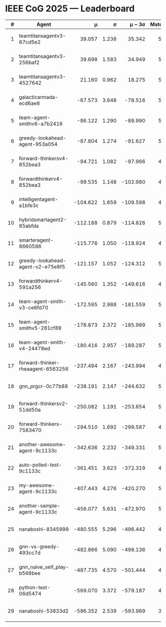 # IEEE CoG 2025 — Leaderboard

| # | Agent | μ | σ | μ − 3σ | Matches | Updated |
|---:|---|---:|---:|---:|---:|---|
| 1 | teamtitansagentv3-87cd5e2 | 39.057 | 1.238 | 35.342 | 5572 | 2025-08-19 05:42 |
| 2 | teamtitansagentv3-256baf2 | 39.698 | 1.583 | 34.949 | 5712 | 2025-08-19 05:42 |
| 3 | teamtitansagentv3-4527642 | 21.160 | 0.962 | 18.275 | 5400 | 2025-08-19 05:42 |
| 4 | galacticarmada-ecd6ae8 | -67.573 | 3.648 | -78.516 | 5300 | 2025-08-19 05:42 |
| 5 | team-agent-smithv6-a7b2416 | -86.122 | 1.290 | -89.990 | 5340 | 2025-08-19 05:42 |
| 6 | greedy-lookahead-agent-953a054 | -87.804 | 1.274 | -91.627 | 5048 | 2025-08-19 05:42 |
| 7 | forward-thinkersv4-852bea3 | -94.721 | 1.082 | -97.966 | 4590 | 2025-08-19 05:42 |
| 8 | forwardthinkerv4-852bea3 | -99.535 | 1.148 | -102.980 | 4322 | 2025-08-19 05:42 |
| 9 | intelligentagent-a1bfe3c | -104.622 | 1.659 | -109.598 | 4254 | 2025-08-19 05:42 |
| 10 | hybridsmartagent2-85abfda | -112.188 | 0.879 | -114.826 | 5130 | 2025-08-19 05:42 |
| 11 | smarteragent-8660586 | -115.776 | 1.050 | -118.924 | 4597 | 2025-08-19 05:42 |
| 12 | greedy-lookahead-agent-v2-e75e8f5 | -121.157 | 1.052 | -124.312 | 5428 | 2025-08-19 05:42 |
| 13 | forwardthinkerv4-591a256 | -145.560 | 1.352 | -149.616 | 4779 | 2025-08-19 05:42 |
| 14 | team-agent-smith-v3-ce6fd70 | -172.595 | 2.988 | -181.559 | 5866 | 2025-08-19 05:42 |
| 15 | team-agent-smithv5-281cf89 | -178.873 | 2.372 | -185.989 | 5380 | 2025-08-19 05:42 |
| 16 | team-agent-smith-v4-24478ed | -180.416 | 2.957 | -189.287 | 5646 | 2025-08-19 05:42 |
| 17 | forward-thinker-rheaagent-6563256 | -237.494 | 2.167 | -243.994 | 4906 | 2025-08-19 05:42 |
| 18 | gnn_prgcr-0c77b88 | -238.191 | 2.147 | -244.632 | 5170 | 2025-08-19 05:42 |
| 19 | forward-thinkersv2-51dd50a | -250.082 | 1.191 | -253.654 | 5486 | 2025-08-19 05:42 |
| 20 | forward-thinkers-7583470 | -294.510 | 1.692 | -299.587 | 4860 | 2025-08-19 05:42 |
| 21 | another-awesome-agent-9c1133c | -342.636 | 2.232 | -349.331 | 5880 | 2025-08-19 05:42 |
| 22 | auto-polled-test-9c1133c | -361.451 | 3.623 | -372.319 | 4980 | 2025-08-19 05:42 |
| 23 | my-awesome-agent-9c1133c | -407.443 | 4.276 | -420.270 | 5660 | 2025-08-19 05:42 |
| 24 | another-sample-agent-9c1133c | -456.077 | 5.631 | -472.970 | 5340 | 2025-08-19 05:42 |
| 25 | nanaboshi-8345999 | -480.555 | 5.296 | -496.442 | 4580 | 2025-08-19 05:42 |
| 26 | gnn-vs-greedy-493cc7d | -482.866 | 5.090 | -498.136 | 4420 | 2025-08-19 05:42 |
| 27 | gnn_naive_self_play-b568bee | -487.735 | 4.570 | -501.444 | 4460 | 2025-08-19 05:42 |
| 28 | python-test-06d5474 | -569.070 | 3.372 | -579.187 | 4500 | 2025-08-19 05:42 |
| 29 | nanaboshi-53833d2 | -586.352 | 2.539 | -593.969 | 3970 | 2025-08-19 05:42 |
